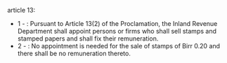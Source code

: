 article 13: 

<ul>
			<li>1 - : Pursuant to Article 13(2) of the Proclamation, the Inland Revenue Department shall appoint persons or firms who shall sell stamps and stamped papers and shall fix their remuneration. <ul>
			</ul></li>			<li>2 - : No appointment is needed for the sale of stamps of Birr 0.20 and there shall be no remuneration thereto. <ul>
			</ul></li></ul>